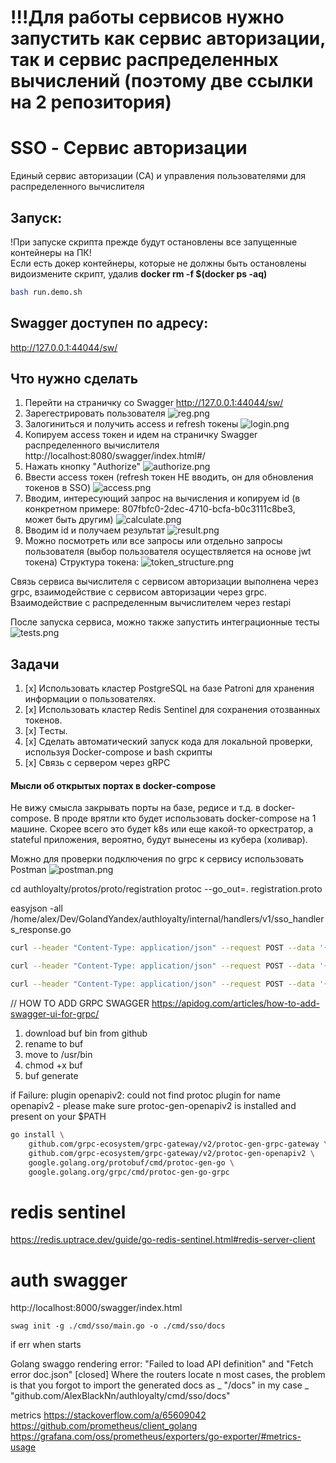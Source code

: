 # !!!Для работы сервисов нужно запустить как сервис авторизации, так и сервис распределенных вычислений (поэтому две ссылки на 2 репозитория)

# SSO  - Сервис авторизации

Единый сервис авторизации (СА) и управления пользователями для распределенного вычислителя

## Запуск:

!При запуске скрипта прежде будут остановлены все запущенные контейнеры на ПК!  
Если есть докер контейнеры, которые не должны быть остановлены видоизмените скрипт, удалив  **docker rm -f $(docker ps -aq)** 

```bash
bash run.demo.sh 
```

## Swagger доступен по адресу:
http://127.0.0.1:44044/sw/

## Что нужно сделать 
1. Перейти на страничку со Swagger  http://127.0.0.1:44044/sw/
2. Зарегестрировать пользователя 
![reg.png](docs%2Freg.png)
3. Залогиниться и получить access и refresh токены
![login.png](docs%2Flogin.png)
4. Копируем access токен и идем на страничку Swagger распределенного вычислителя http://localhost:8080/swagger/index.html#/
5. Нажать кнопку "Authorize"
![authorize.png](docs%2Fauthorize.png)
6. Ввести access токен  (refresh токен НЕ вводить, он для обновления токенов в SSO)
![access.png](docs%2Faccess.png)
7. Вводим, интересующий запрос на вычисления и копируем id (в конкретном примере: 807fbfc0-2dec-4710-bcfa-b0c3111c8be3, может быть другим)
![calculate.png](docs%2Fcalculate.png)
8. Вводим id и получаем результат 
![result.png](docs%2Fresult.png)
9. Можно посмотреть или все запросы или отдельно запросы пользователя (выбор пользователя осуществляется на основе jwt токена)
Структура токена: 
![token_structure.png](docs%2Ftoken_structure.png)

Связь сервиса вычислителя с сервисом авторизации выполнена через grpc, взаимодействие с сервисом авторизации через  grpc. Взаимодействие с распределенным вычислителем через restapi

После запуска сервиса, можно также запустить интеграционные тесты
![tests.png](docs%2Ftests.png)

## Задачи 
1. [x] Использовать кластер PostgreSQL на базе Patroni для хранения информации о пользователях.
2. [x] Использовать кластер Redis Sentinel для сохранения отозванных токенов.
4. [x] Tесты.
5. [x] Сделать автоматический запуск кода для локальной проверки, используя Docker-compose и bash скрипты
6. [x] Связь с сервером через gRPC





#### Мысли об открытых портах в docker-compose
Не вижу смысла закрывать порты на базе, редисе и т.д. в docker-compose.
В проде врятли кто будет использовать docker-compose на 1 машине. Скорее всего 
это будет k8s или еще какой-то оркестратор, а stateful приложения, вероятно, будут
вынесены из кубера (холивар). 

Можно для  проверки подключения по grpc к сервису использовать  Postman
![postman.png](docs%2Fpostman.png)


cd authloyalty/protos/proto/registration
protoc --go_out=. registration.proto

easyjson -all /home/alex/Dev/GolandYandex/authloyalty/internal/handlers/v1/sso_handlers_response.go 


```bash
curl --header "Content-Type: application/json" --request POST --data '{"email":"test@test.com","password":"test"}' http://localhost:8000/auth/login
```

```bash
curl --header "Content-Type: application/json" --request POST --data '{"email":"test@test.com","password":"test"}' http://localhost:8000/auth/registration
```

```bash
curl --header "Content-Type: application/json" --request POST --data '{"token":"eyJhbGciOiJIUzI1NiIsInR5cCI6IkpXVCJ9.eyJlbWFpbCI6InRlc3RAdGVzdC5jb20iLCJleHAiOjE3MjI0MzIwODMsInRva2VuX3R5cGUiOiJhY2Nlc3MiLCJ1aWQiOjJ9.J6XilG2yEAM611yybY8LdvXs046yrx8bjCoWlwd5dtQ"}' http://localhost:8000/auth/logout
```

// HOW TO ADD GRPC SWAGGER
https://apidog.com/articles/how-to-add-swagger-ui-for-grpc/

1. download buf bin from github
2. rename to buf
3. move to /usr/bin
4. chmod +x buf
5. buf generate 

if Failure: plugin openapiv2: could not find protoc plugin for name openapiv2 - please make sure protoc-gen-openapiv2 is installed and present on your $PATH
```bash
go install \
    github.com/grpc-ecosystem/grpc-gateway/v2/protoc-gen-grpc-gateway \
    github.com/grpc-ecosystem/grpc-gateway/v2/protoc-gen-openapiv2 \
    google.golang.org/protobuf/cmd/protoc-gen-go \
    google.golang.org/grpc/cmd/protoc-gen-go-grpc
```

# redis sentinel
https://redis.uptrace.dev/guide/go-redis-sentinel.html#redis-server-client

# auth swagger
http://localhost:8000/swagger/index.html

```
swag init -g ./cmd/sso/main.go -o ./cmd/sso/docs
```

if err when starts 

Golang swaggo rendering error: "Failed to load API definition" and "Fetch error doc.json" [closed]
Where the routers locate
n most cases, the problem is that you forgot to import the generated docs as _ "<your-project-package>/docs" 
in my case
_ "github.com/AlexBlackNn/authloyalty/cmd/sso/docs"


metrics
https://stackoverflow.com/a/65609042
https://github.com/prometheus/client_golang
https://grafana.com/oss/prometheus/exporters/go-exporter/#metrics-usage
